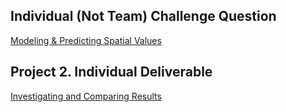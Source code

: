 ## Individual (Not Team) Challenge Question
[Modeling & Predicting Spatial Values](p4d1.md)
## Project 2. Individual Deliverable
[Investigating and Comparing Results](investigating.md)
